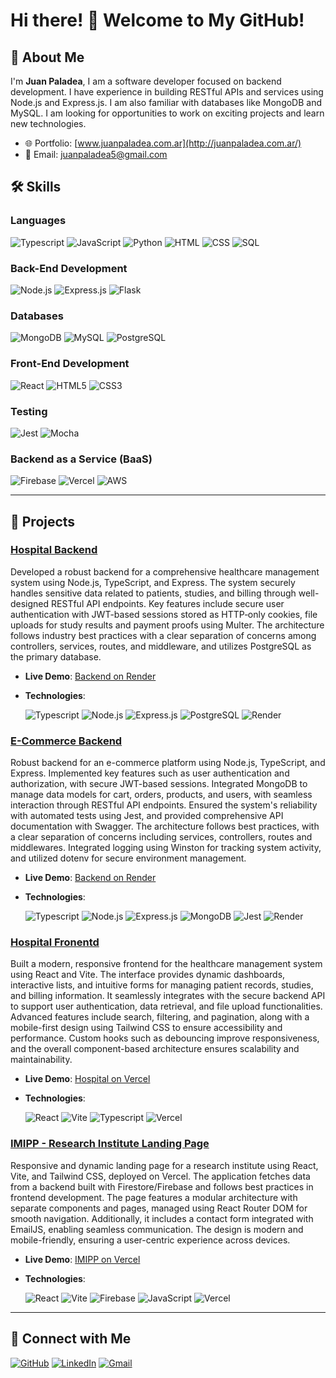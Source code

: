 # Hi there! 👋 Welcome to My GitHub!

## 🚀 About Me

I'm **Juan Paladea**, I am a software developer focused on backend development. I have experience in building RESTful APIs and services using Node.js and Express.js. I am also familiar with databases like MongoDB and MySQL. I am looking for opportunities to work on exciting projects and learn new technologies. 

- 🌐 Portfolio: [www.juanpaladea.com.ar](http://juanpaladea.com.ar/)
- 📧 Email: juanpaladea5@gmail.com

## 🛠️ Skills

### Languages
![Typescript](https://img.shields.io/badge/Typescript-0000ff?style=for-the-badge&logo=TypeScript&logoColor=white)
![JavaScript](https://img.shields.io/badge/JavaScript-F7DF1E?style=for-the-badge&logo=javascript&logoColor=black)
![Python](https://img.shields.io/badge/Python-3776AB?style=for-the-badge&logo=python&logoColor=white)
![HTML](https://img.shields.io/badge/HTML-E34F26?style=for-the-badge&logo=html5&logoColor=white)
![CSS](https://img.shields.io/badge/CSS-1572B6?style=for-the-badge&logo=css3&logoColor=white)
![SQL](https://img.shields.io/badge/SQL-4479A1?style=for-the-badge&logo=postgresql&logoColor=white)

### Back-End Development
![Node.js](https://img.shields.io/badge/Node.js-339933?style=for-the-badge&logo=nodedotjs&logoColor=white)
![Express.js](https://img.shields.io/badge/Express.js-000000?style=for-the-badge&logo=express&logoColor=white)
![Flask](https://img.shields.io/badge/Flask-000000?style=for-the-badge&logo=flask&logoColor=white)

### Databases
![MongoDB](https://img.shields.io/badge/MongoDB-47A248?style=for-the-badge&logo=mongodb&logoColor=white)
![MySQL](https://img.shields.io/badge/MySQL-4479A1?style=for-the-badge&logo=mysql&logoColor=white)
![PostgreSQL](https://img.shields.io/badge/PostgreSQL-336791?style=for-the-badge&logo=postgresql&logoColor=white)

### Front-End Development
![React](https://img.shields.io/badge/React-20232a?style=for-the-badge&logo=react&logoColor=61dafb)
![HTML5](https://img.shields.io/badge/HTML5-e34f26?style=for-the-badge&logo=html5&logoColor=white)
![CSS3](https://img.shields.io/badge/CSS3-1572B6?style=for-the-badge&logo=css3&logoColor=white)

### Testing
![Jest](https://img.shields.io/badge/Jest-C21325?style=for-the-badge&logo=jest&logoColor=white)
![Mocha](https://img.shields.io/badge/Mocha-8D6748?style=for-the-badge&logo=mocha&logoColor=white)

### Backend as a Service (BaaS)
![Firebase](https://img.shields.io/badge/Firebase-FFCA28?style=for-the-badge&logo=firebase&logoColor=black)
![Vercel](https://img.shields.io/badge/Vercel-000000?style=for-the-badge&logo=vercel&logoColor=white)
![AWS](https://img.shields.io/badge/AWS-232F3E?style=for-the-badge&logo=amazon-aws&logoColor=white)

---

## 📂 Projects

### [Hospital Backend](https://github.com/JuanPaladea/hospital-backend)

Developed a robust backend for a comprehensive healthcare management system using Node.js, TypeScript, and Express. The system securely handles sensitive data related to patients, studies, and billing through well-designed RESTful API endpoints. Key features include secure user authentication with JWT-based sessions stored as HTTP‑only cookies, file uploads for study results and payment proofs using Multer. The architecture follows industry best practices with a clear separation of concerns among controllers, services, routes, and middleware, and utilizes PostgreSQL as the primary database.

- **Live Demo**: [Backend on Render](https://hospital-backend-kapu.onrender.com/docs/)
- **Technologies**:

  ![Typescript](https://img.shields.io/badge/Typescript-0000ff?style=for-the-badge&logo=TypeScript&logoColor=white)
  ![Node.js](https://img.shields.io/badge/Node.js-339933?style=for-the-badge&logo=nodedotjs&logoColor=white)
  ![Express.js](https://img.shields.io/badge/Express.js-000000?style=for-the-badge&logo=express&logoColor=white)
  ![PostgreSQL](https://img.shields.io/badge/PostgreSQL-336791?style=for-the-badge&logo=postgresql&logoColor=white)
  ![Render](https://img.shields.io/badge/Render-46E3B7?style=for-the-badge&logo=render&logoColor=white)
  

### [E-Commerce Backend](https://github.com/JuanPaladea/ecommerce-nodejs)

Robust backend for an e-commerce platform using Node.js, TypeScript, and Express. Implemented key features such as user authentication and authorization, with secure JWT-based sessions. Integrated MongoDB to manage data models for cart, orders, products, and users, with seamless interaction through RESTful API endpoints. Ensured the system's reliability with automated tests using Jest, and provided comprehensive API documentation with Swagger. The architecture follows best practices, with a clear separation of concerns including services, controllers, routes and middlewares. Integrated logging using Winston for tracking system activity, and utilized dotenv for secure environment management.

- **Live Demo**: [Backend on Render](https://ecommerce-nodejs-o555.onrender.com/docs/)
- **Technologies**:

  ![Typescript](https://img.shields.io/badge/Typescript-0000ff?style=for-the-badge&logo=TypeScript&logoColor=white)
  ![Node.js](https://img.shields.io/badge/Node.js-339933?style=for-the-badge&logo=nodedotjs&logoColor=white)
  ![Express.js](https://img.shields.io/badge/Express.js-000000?style=for-the-badge&logo=express&logoColor=white)
  ![MongoDB](https://img.shields.io/badge/MongoDB-47A248?style=for-the-badge&logo=mongodb&logoColor=white)
  ![Jest](https://img.shields.io/badge/Jest-C21325?style=for-the-badge&logo=jest&logoColor=white)
  ![Render](https://img.shields.io/badge/Render-46E3B7?style=for-the-badge&logo=render&logoColor=white)

### [Hospital Fronentd](https://github.com/JuanPaladea/hospital-frontend)

Built a modern, responsive frontend for the healthcare management system using React and Vite. The interface provides dynamic dashboards, interactive lists, and intuitive forms for managing patient records, studies, and billing information. It seamlessly integrates with the secure backend API to support user authentication, data retrieval, and file upload functionalities. Advanced features include search, filtering, and pagination, along with a mobile-first design using Tailwind CSS to ensure accessibility and performance. Custom hooks such as debouncing improve responsiveness, and the overall component-based architecture ensures scalability and maintainability.

- **Live Demo**: [Hospital on Vercel](https://hospital-frontend-fawn.vercel.app/)
- **Technologies**:
  
  ![React](https://img.shields.io/badge/React-20232a?style=for-the-badge&logo=react&logoColor=61dafb)
  ![Vite](https://img.shields.io/badge/Vite-646CFF?style=for-the-badge&logo=vite&logoColor=white)
  ![Typescript](https://img.shields.io/badge/Typescript-0000ff?style=for-the-badge&logo=TypeScript&logoColor=white)
  ![Vercel](https://img.shields.io/badge/Vercel-000000?style=for-the-badge&logo=vercel&logoColor=white)

### [IMIPP - Research Institute Landing Page](https://github.com/JuanPaladea/imipp)

Responsive and dynamic landing page for a research institute using React, Vite, and Tailwind CSS, deployed on Vercel. The application fetches data from a backend built with Firestore/Firebase and follows best practices in frontend development. The page features a modular architecture with separate components and pages, managed using React Router DOM for smooth navigation. Additionally, it includes a contact form integrated with EmailJS, enabling seamless communication. The design is modern and mobile-friendly, ensuring a user-centric experience across devices.

- **Live Demo**: [IMIPP on Vercel](https://imipp.vercel.app/)
- **Technologies**:
  
  ![React](https://img.shields.io/badge/React-20232a?style=for-the-badge&logo=react&logoColor=61dafb)
  ![Vite](https://img.shields.io/badge/Vite-646CFF?style=for-the-badge&logo=vite&logoColor=white)
  ![Firebase](https://img.shields.io/badge/Firebase-FFCA28?style=for-the-badge&logo=firebase&logoColor=black)
  ![JavaScript](https://img.shields.io/badge/JavaScript-F7DF1E?style=for-the-badge&logo=javascript&logoColor=black)
  ![Vercel](https://img.shields.io/badge/Vercel-000000?style=for-the-badge&logo=vercel&logoColor=white)
  
---

## 🔗 Connect with Me

[![GitHub](https://img.shields.io/badge/GitHub-181717?style=for-the-badge&logo=github&logoColor=white)](https://github.com/JuanPaladea)
[![LinkedIn](https://img.shields.io/badge/LinkedIn-0A66C2?style=for-the-badge&logo=linkedin&logoColor=white)](https://www.linkedin.com/in/juan-francisco-paladea-5703b0191/)
[![Gmail](https://img.shields.io/badge/Gmail-D14836?style=for-the-badge&logo=gmail&logoColor=white)](mailto:juanpaladea5@gmail.com)
